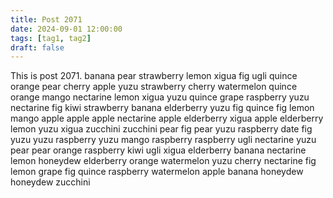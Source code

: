 ```yaml
---
title: Post 2071
date: 2024-09-01 12:00:00
tags: [tag1, tag2]
draft: false
---
```

This is post 2071.
banana
pear
strawberry
lemon
xigua
fig
ugli
quince
orange
pear
cherry
apple
yuzu
strawberry
cherry
watermelon
quince
orange
mango
nectarine
lemon
xigua
yuzu
quince
grape
raspberry
yuzu
nectarine
fig
kiwi
strawberry
banana
elderberry
yuzu
fig
quince
fig
lemon
mango
apple
apple
apple
nectarine
apple
elderberry
xigua
apple
elderberry
lemon
yuzu
xigua
zucchini
zucchini
pear
fig
pear
yuzu
raspberry
date
fig
yuzu
yuzu
raspberry
yuzu
mango
raspberry
raspberry
ugli
nectarine
yuzu
pear
pear
orange
raspberry
kiwi
ugli
xigua
elderberry
banana
nectarine
lemon
honeydew
elderberry
orange
watermelon
yuzu
cherry
nectarine
fig
lemon
grape
fig
quince
raspberry
watermelon
apple
banana
honeydew
honeydew
zucchini
